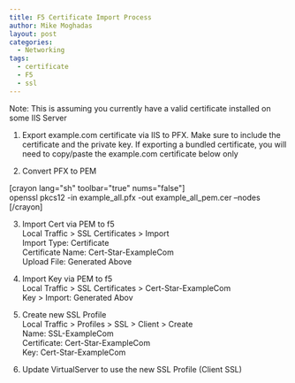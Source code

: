 ```yaml
---
title: F5 Certificate Import Process
author: Mike Moghadas
layout: post
categories:
  - Networking
tags:
  - certificate
  - F5
  - ssl
---
```

Note: This is assuming you currently have a valid certificate installed on some IIS Server

1. Export example.com certificate via IIS to PFX. Make sure to include the certificate and the private key. If exporting a bundled certificate, you will need to copy/paste the example.com certificate below only

2. Convert PFX to PEM 

<!--more-->

[crayon lang="sh" toolbar="true" nums="false"]  
openssl pkcs12 -in example\_all.pfx -out example\_all_pem.cer –nodes  
[/crayon]

3. Import Cert via PEM to f5  
Local Traffic > SSL Certificates > Import  
Import Type: Certificate  
Certificate Name: Cert-Star-ExampleCom  
Upload File: Generated Above

4. Import Key via PEM to f5  
Local Traffic > SSL Certificates > Cert-Star-ExampleCom  
Key > Import: Generated Abov

5. Create new SSL Profile  
Local Traffic > Profiles > SSL > Client > Create  
Name: SSL-ExampleCom  
Certificate: Cert-Star-ExampleCom  
Key: Cert-Star-ExampleCom

6. Update VirtualServer to use the new SSL Profile (Client SSL)
